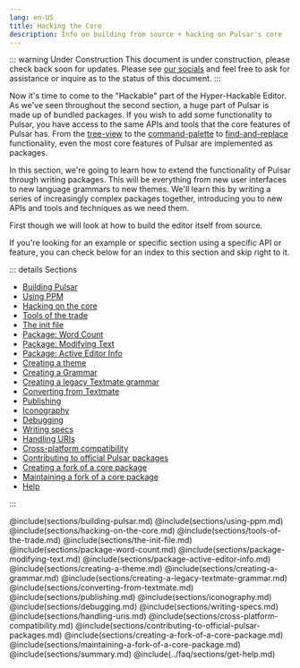 ```yaml
---
lang: en-US
title: Hacking the Core
description: Info on building from source + hacking on Pulsar's core
---
```


::: warning Under Construction
This document is under construction, please check back soon for updates. Please
see [our socials](/docs/launch-manual/sections/faq/#having-trouble) and feel free to ask for assistance or
inquire as to the status of this document.
:::

Now it's time to come to the "Hackable" part of the Hyper-Hackable Editor. As
we've seen throughout the second section, a huge part of Pulsar is made up of
bundled packages. If you wish to add some functionality to Pulsar, you have
access to the same APIs and tools that the core features of Pulsar has. From the
[tree-view](https://github.com/pulsar-edit/tree-view) to the [command-palette](https://github.com/pulsar-edit/command-palette)
to [find-and-replace](https://github.com/pulsar-edit/find-and-replace)
functionality, even the most core features of Pulsar are implemented as packages.

In this section, we're going to learn how to extend the functionality of Pulsar
through writing packages. This will be everything from new user interfaces to
new language grammars to new themes. We'll learn this by writing a series of
increasingly complex packages together, introducing you to new APIs and tools
and techniques as we need them.

First though we will look at how to build the editor itself from source.

If you're looking for an example or specific section using a specific API or
feature, you can check below for an index to this section and skip right to it.

::: details Sections

- [Building Pulsar](#building-pulsar)
- [Using PPM](#using-ppm)
- [Hacking on the core](#hacking-on-the-core)
- [Tools of the trade](#tools-of-the-trade)
- [The init file](#the-init-file)
- [Package: Word Count](#package-word-count)
- [Package: Modifying Text](#package-modifying-text)
- [Package: Active Editor Info](#package-active-editor-info)
- [Creating a theme](#creating-a-theme)
- [Creating a Grammar](#creating-a-grammar)
- [Creating a legacy Textmate grammar](#reating-a-legacy-textmate-grammar)
- [Converting from Textmate](#converting-from-textmate)
- [Publishing](#publishing)
- [Iconography](#iconography)
- [Debugging](#debugging)
- [Writing specs](#writing-specs)
- [Handling URIs](#handling-uris)
- [Cross-platform compatibility](#cross-platform-compatibility)
- [Contributing to official Pulsar packages](#contributing-to-official-pulsar-packages)
- [Creating a fork of a core package](#creating-a-fork-of-a-core-package)
- [Maintaining a fork of a core package](#maintaining-a-fork-of-a-core-package)
- [Help](#having-trouble)

:::

@include(sections/building-pulsar.md)
@include(sections/using-ppm.md)
@include(sections/hacking-on-the-core.md)
@include(sections/tools-of-the-trade.md)
@include(sections/the-init-file.md)
@include(sections/package-word-count.md)
@include(sections/package-modifying-text.md)
@include(sections/package-active-editor-info.md)
@include(sections/creating-a-theme.md)
@include(sections/creating-a-grammar.md)
@include(sections/creating-a-legacy-textmate-grammar.md)
@include(sections/converting-from-textmate.md)
@include(sections/publishing.md)
@include(sections/iconography.md)
@include(sections/debugging.md)
@include(sections/writing-specs.md)
@include(sections/handling-uris.md)
@include(sections/cross-platform-compatibility.md)
@include(sections/contributing-to-official-pulsar-packages.md)
@include(sections/creating-a-fork-of-a-core-package.md)
@include(sections/maintaining-a-fork-of-a-core-package.md)
@include(sections/summary.md)
@include(../faq/sections/get-help.md)
